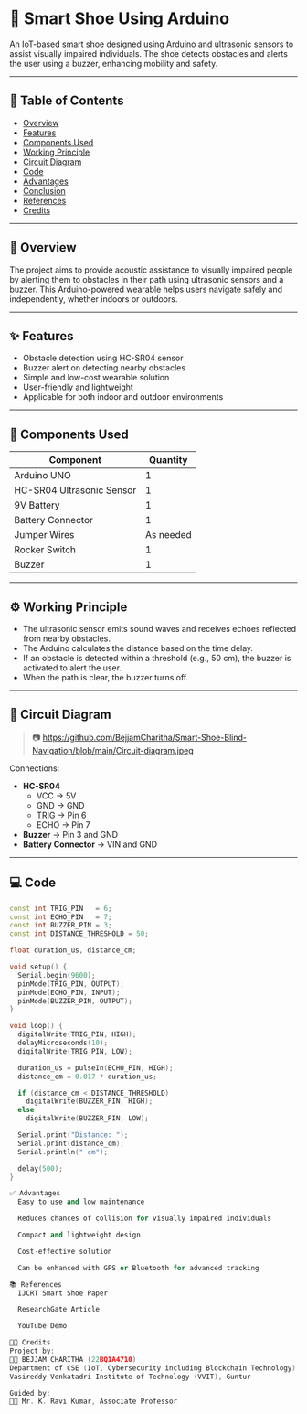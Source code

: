 # 👟 Smart Shoe Using Arduino

An IoT-based smart shoe designed using Arduino and ultrasonic sensors to assist visually impaired individuals. The shoe detects obstacles and alerts the user using a buzzer, enhancing mobility and safety.

---

## 📌 Table of Contents

- [Overview](#overview)
- [Features](#features)
- [Components Used](#components-used)
- [Working Principle](#working-principle)
- [Circuit Diagram](#circuit-diagram)
- [Code](#code)
- [Advantages](#advantages)
- [Conclusion](#conclusion)
- [References](#references)
- [Credits](#credits)

---

## 🧠 Overview

The project aims to provide acoustic assistance to visually impaired people by alerting them to obstacles in their path using ultrasonic sensors and a buzzer. This Arduino-powered wearable helps users navigate safely and independently, whether indoors or outdoors.

---

## ✨ Features

- Obstacle detection using HC-SR04 sensor
- Buzzer alert on detecting nearby obstacles
- Simple and low-cost wearable solution
- User-friendly and lightweight
- Applicable for both indoor and outdoor environments

---

## 🔧 Components Used

| Component                 | Quantity |
|--------------------------|----------|
| Arduino UNO              | 1        |
| HC-SR04 Ultrasonic Sensor| 1        |
| 9V Battery               | 1        |
| Battery Connector        | 1        |
| Jumper Wires             | As needed|
| Rocker Switch            | 1        |
| Buzzer                   | 1        |

---

## ⚙️ Working Principle

- The ultrasonic sensor emits sound waves and receives echoes reflected from nearby obstacles.
- The Arduino calculates the distance based on the time delay.
- If an obstacle is detected within a threshold (e.g., 50 cm), the buzzer is activated to alert the user.
- When the path is clear, the buzzer turns off.

---

## 🔁 Circuit Diagram

> 📷 https://github.com/BejjamCharitha/Smart-Shoe-Blind-Navigation/blob/main/Circuit-diagram.jpeg

Connections:
- **HC-SR04**
  - VCC → 5V
  - GND → GND
  - TRIG → Pin 6
  - ECHO → Pin 7
- **Buzzer** → Pin 3 and GND
- **Battery Connector** → VIN and GND

---

## 💻 Code

```cpp
const int TRIG_PIN   = 6;
const int ECHO_PIN   = 7;
const int BUZZER_PIN = 3;
const int DISTANCE_THRESHOLD = 50;

float duration_us, distance_cm;

void setup() {
  Serial.begin(9600);
  pinMode(TRIG_PIN, OUTPUT);
  pinMode(ECHO_PIN, INPUT);
  pinMode(BUZZER_PIN, OUTPUT);
}

void loop() {
  digitalWrite(TRIG_PIN, HIGH);
  delayMicroseconds(10);
  digitalWrite(TRIG_PIN, LOW);

  duration_us = pulseIn(ECHO_PIN, HIGH);
  distance_cm = 0.017 * duration_us;

  if (distance_cm < DISTANCE_THRESHOLD)
    digitalWrite(BUZZER_PIN, HIGH);
  else
    digitalWrite(BUZZER_PIN, LOW);

  Serial.print("Distance: ");
  Serial.print(distance_cm);
  Serial.println(" cm");

  delay(500);
}

✅ Advantages
  Easy to use and low maintenance

  Reduces chances of collision for visually impaired individuals

  Compact and lightweight design

  Cost-effective solution

  Can be enhanced with GPS or Bluetooth for advanced tracking

📚 References
  IJCRT Smart Shoe Paper

  ResearchGate Article

  YouTube Demo

👩‍💻 Credits
Project by:
🧑‍🎓 BEJJAM CHARITHA (22BQ1A4710)
Department of CSE (IoT, Cybersecurity including Blockchain Technology)
Vasireddy Venkatadri Institute of Technology (VVIT), Guntur

Guided by:
👨‍🏫 Mr. K. Ravi Kumar, Associate Professor


